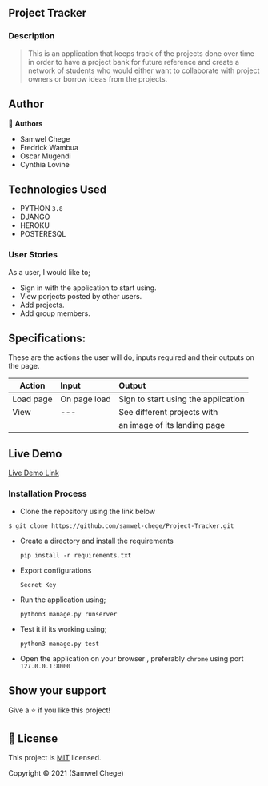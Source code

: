## Project Tracker

### Description
> This is an application that keeps track of the projects done over time in order to have a project bank for future reference and create a network of students who would either want to collaborate with project owners or borrow ideas from the projects.

## Author

👤 **Authors**
- Samwel Chege
- Fredrick Wambua
- Oscar Mugendi
- Cynthia Lovine


## Technologies Used

- PYTHON `3.8`
- DJANGO
- HEROKU
- POSTERESQL

### User Stories
As a user, I would like to;

- Sign in with the application to start using.
- View porjects posted by other users.
- Add projects. 
- Add group members.  

## Specifications:
These are the actions the user will do, inputs required and their outputs on the page. 

  | Action    | Input                                      | Output                              |
  | ----------|:-------------                              | :------                             |
  | Load page | On page load                               | Sign to start using the application |
  | View      |               ---                          | See different projects with         |
  |           |                                            | an image of its landing page        | 

## Live Demo

[Live Demo Link](--)


### Installation Process

- Clone the repository using the link below

```
$ git clone https://github.com/samwel-chege/Project-Tracker.git

```

- Create a directory and install the requirements

  ```
  pip install -r requirements.txt
  ```
- Export configurations
  ```
  Secret Key
  ```
- Run the application using;
  ```
  python3 manage.py runserver
  ```
- Test it if its working using;
  ```
  python3 manage.py test
  ```
- Open the application on your browser , preferably `chrome` using port `127.0.0.1:8000`


## Show your support

Give a ⭐️ if you like this project!


## 📝 License

This project is [MIT](LICENCE.md) licensed.

Copyright &copy; 2021 (Samwel Chege)